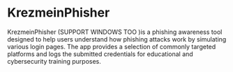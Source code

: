 # KrezmeinPhisher
KrezmeinPhisher (SUPPORT WINDOWS TOO )is a phishing awareness tool designed to help users understand how phishing attacks work by simulating various login pages. The app provides a selection of commonly targeted platforms and logs the submitted credentials for educational and cybersecurity training purposes.  
